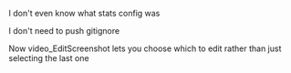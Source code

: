 I don't even know what stats config was

I don't need to push gitignore

Now video_EditScreenshot lets you choose which to edit rather than just selecting the last one